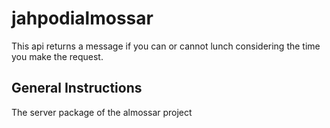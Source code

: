 # jahpodialmossar

This api returns a message if you can or cannot lunch considering the time you make the request.

## General Instructions

The server package of the almossar project
